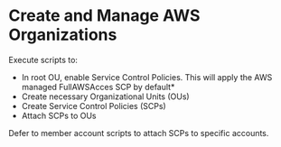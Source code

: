 # Create and Manage AWS Organizations

Execute scripts to:
* In root OU, enable Service Control Policies. This will apply the AWS managed FullAWSAcces SCP by default*
* Create necessary Organizational Units (OUs)
* Create Service Control Policies (SCPs)
* Attach SCPs to OUs

Defer to member account scripts to attach SCPs to specific accounts.
